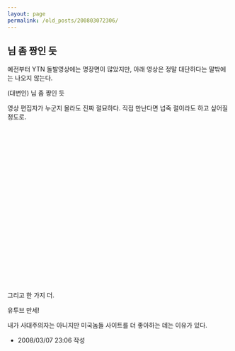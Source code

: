 ```yaml
---
layout: page
permalink: /old_posts/200803072306/
---
```


## 님 좀 짱인 듯

예전부터 YTN 돌발영상에는 명장면이 많았지만, 아래 영상은 정말 대단하다는 말밖에는 나오지 않는다.

(대변인) 님 좀 짱인 듯

영상 편집자가 누군지 몰라도 진짜 절묘하다. 직접 만난다면 넙죽 절이라도 하고 싶어질 정도로.

<object height="355" width="425"><embed height="355" src="http://www.youtube.com/v/hM_ir0Xk6mw&amp;rel=1&amp;border=0" type="application/x-shockwave-flash" width="425" wmode="transparent"/></object>

그리고 한 가지 더. 

유투브 만세!

내가 사대주의자는 아니지만 미국놈들 사이트를 더 좋아하는 데는 이유가 있다.





- 2008/03/07 23:06 작성